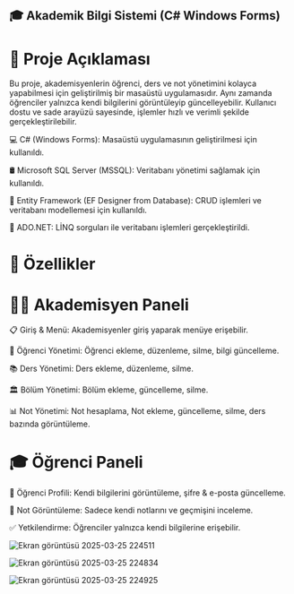 ## 🎓 Akademik Bilgi Sistemi (C# Windows Forms)
# 📌 Proje Açıklaması
Bu proje, akademisyenlerin öğrenci, ders ve not yönetimini kolayca yapabilmesi için geliştirilmiş bir masaüstü uygulamasıdır. Aynı zamanda öğrenciler yalnızca kendi bilgilerini görüntüleyip güncelleyebilir. Kullanıcı dostu ve sade arayüzü sayesinde, işlemler hızlı ve verimli şekilde gerçekleştirilebilir.

💻 C# (Windows Forms): Masaüstü uygulamasının geliştirilmesi için kullanıldı.

🛢️ Microsoft SQL Server (MSSQL): Veritabanı yönetimi sağlamak için kullanıldı.

📂 Entity Framework (EF Designer from Database): CRUD işlemleri ve veritabanı modellemesi için kullanıldı.

📝 ADO.NET: LİNQ sorguları ile veritabanı işlemleri gerçekleştirildi.

# 🚀 Özellikler

# 👨‍🏫 Akademisyen Paneli
📋 Giriş & Menü: Akademisyenler giriş yaparak menüye erişebilir.

📝 Öğrenci Yönetimi: Öğrenci ekleme, düzenleme, silme, bilgi güncelleme.

📚 Ders Yönetimi: Ders ekleme, düzenleme, silme.

🏛️ Bölüm Yönetimi: Bölüm ekleme, güncelleme, silme.

📊 Not Yönetimi: Not hesaplama, Not ekleme, güncelleme, silme, ders bazında görüntüleme.

# 🎓 Öğrenci Paneli 

👤 Öğrenci Profili: Kendi bilgilerini görüntüleme, şifre & e-posta güncelleme.

📖 Not Görüntüleme: Sadece kendi notlarını ve geçmişini inceleme.

✅ Yetkilendirme: Öğrenciler yalnızca kendi bilgilerine erişebilir.

![Ekran görüntüsü 2025-03-25 224511](https://github.com/user-attachments/assets/7251dc6c-88dd-4f88-ba48-1f6418e3a310)

![Ekran görüntüsü 2025-03-25 224834](https://github.com/user-attachments/assets/468cf903-7eee-4f38-95d7-a56a67002ebc)

![Ekran görüntüsü 2025-03-25 224925](https://github.com/user-attachments/assets/cde8b93f-9b60-4403-ace6-d6f2234ee319)



